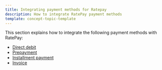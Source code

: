 ```yaml
---
title: Integrating payment methods for Ratepay
description: How to integrate RatePay payment methods
template: concept-topic-template
---
```


This section explains how to integrate the following payment methods with RatePay:
* [Direct debit](/docs/scos/dev/technology-partner-guides/202204.0/payment-partners/ratepay/integrating-payment-methods-for-ratepay/integrating-the-direct-debit-payment-method-for-ratepay.html)
* [Prepayment](/docs/scos/dev/technology-partner-guides/202204.0/payment-partners/ratepay/integrating-payment-methods-for-ratepay//integrating-the-prepayment-payment-method-for-ratepay.html)
* [Installment payment](/docs/scos/dev/technology-partner-guides/202204.0/payment-partners/ratepay/integrating-payment-methods-for-ratepay//integrating-the-installment-payment-method-for-ratepay.html)
* [Invoice](/docs/scos/dev/technology-partner-guides/202204.0/payment-partners/ratepay/integrating-payment-methods-for-ratepay//integrating-the-invoice-payment-method-for-ratepay.html)
